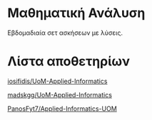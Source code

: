 # Μαθηματική Ανάλυση
Εβδομαδιαία σετ ασκήσεων με λύσεις.

# Λίστα αποθετηρίων

[iosifidis/UoM-Applied-Informatics](https://github.com/iosifidis/UoM-Applied-Informatics/tree/main/s1/%CE%9Cathematical_%CE%91nalysis)

[madskgg/UoM-Applied-Informatics](https://github.com/madskgg/UoM-Applied-Informatics/tree/main/Semester1/Mathematical%20Analysis)

[PanosFyt7/Applied-Informatics-UOM](https://github.com/PanosFyt7/Applied-Informatics-UOM/tree/main/1st_semester/math_analysis)